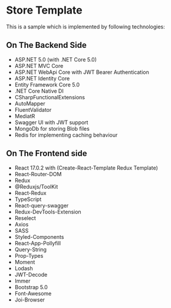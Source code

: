 # Store Template
This is a sample which is implemented by following technologies: 

## On The Backend Side 
- ASP.NET 5.0 (with .NET Core 5.0)
- ASP.NET MVC Core
- ASP.NET WebApi Core with JWT Bearer Authentication
- ASP.NET Identity Core
- Entity Framework Core 5.0
- .NET Core Native DI
- CSharpFunctionalExtensions 
- AutoMapper
- FluentValidator
- MediatR
- Swagger UI with JWT support
- MongoDb for storing Blob files
- Redis for implementing caching behaviour


## On The Frontend side
- React 17.0.2 with (Create-React-Template Redux Template)
- React-Router-DOM 
- Redux
- @Reduxjs/ToolKit
- React-Redux 
- TypeScript
- React-query-swagger
- Redux-DevTools-Extension
- Reselect 
- Axios
- SASS
- Styled-Components
- React-App-Pollyfill
- Query-String
- Prop-Types
- Moment
- Lodash
- JWT-Decode
- Immer
- Bootstrap 5.0
- Font-Awesome
- Joi-Browser


